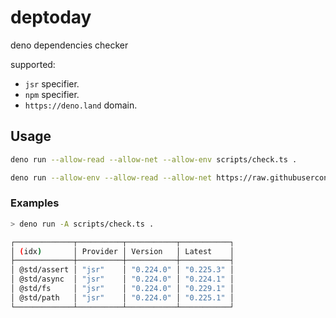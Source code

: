 # deptoday

deno dependencies checker

supported:

- `jsr` specifier.
- `npm` specifier.
- `https://deno.land` domain.

## Usage

```bash
deno run --allow-read --allow-net --allow-env scripts/check.ts .
```

```bash
deno run --allow-env --allow-read --allow-net https://raw.githubusercontent.com/lisez/deptoday/main/scripts/check.ts .
```

### Examples

```bash
> deno run -A scripts/check.ts .

┌─────────────┬──────────┬───────────┬───────────┐
│ (idx)       │ Provider │ Version   │ Latest    │
├─────────────┼──────────┼───────────┼───────────┤
│ @std/assert │ "jsr"    │ "0.224.0" │ "0.225.3" │
│ @std/async  │ "jsr"    │ "0.224.0" │ "0.224.1" │
│ @std/fs     │ "jsr"    │ "0.224.0" │ "0.229.1" │
│ @std/path   │ "jsr"    │ "0.224.0" │ "0.225.1" │
└─────────────┴──────────┴───────────┴───────────┘
```
